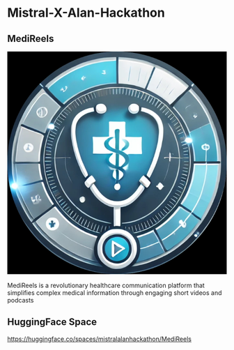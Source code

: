 # Mistral-X-Alan-Hackathon


## MediReels
![Logo](./frontend/logo.jpg)

MediReels is a revolutionary healthcare communication platform that simplifies complex medical information through engaging short videos and podcasts


## HuggingFace Space

https://huggingface.co/spaces/mistralalanhackathon/MediReels


